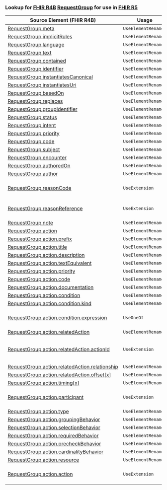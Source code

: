 ### Lookup for [FHIR R4B](https://hl7.org/fhir/R4B/) [RequestGroup](https://hl7.org/fhir/R4B/RequestGroup.html) for use in [FHIR R5](https://hl7.org/fhir/R5/)

| Source Element (FHIR R4B) | Usage | Target |
| -------------- | ----- | ------ |
| [RequestGroup.meta](https://hl7.org/fhir/R4B/RequestGroup.html#resource) | `UseElementRenamed` | [RequestOrchestration.meta](https://hl7.org/fhir/R5/RequestOrchestration.html#resource) |
| [RequestGroup.implicitRules](https://hl7.org/fhir/R4B/RequestGroup.html#resource) | `UseElementRenamed` | [RequestOrchestration.implicitRules](https://hl7.org/fhir/R5/RequestOrchestration.html#resource) |
| [RequestGroup.language](https://hl7.org/fhir/R4B/RequestGroup.html#resource) | `UseElementRenamed` | [RequestOrchestration.language](https://hl7.org/fhir/R5/RequestOrchestration.html#resource) |
| [RequestGroup.text](https://hl7.org/fhir/R4B/RequestGroup.html#resource) | `UseElementRenamed` | [RequestOrchestration.text](https://hl7.org/fhir/R5/RequestOrchestration.html#resource) |
| [RequestGroup.contained](https://hl7.org/fhir/R4B/RequestGroup.html#resource) | `UseElementRenamed` | [RequestOrchestration.contained](https://hl7.org/fhir/R5/RequestOrchestration.html#resource) |
| [RequestGroup.identifier](https://hl7.org/fhir/R4B/RequestGroup.html#resource) | `UseElementRenamed` | [RequestOrchestration.identifier](https://hl7.org/fhir/R5/RequestOrchestration.html#resource) |
| [RequestGroup.instantiatesCanonical](https://hl7.org/fhir/R4B/RequestGroup.html#resource) | `UseElementRenamed` | [RequestOrchestration.instantiatesCanonical](https://hl7.org/fhir/R5/RequestOrchestration.html#resource) |
| [RequestGroup.instantiatesUri](https://hl7.org/fhir/R4B/RequestGroup.html#resource) | `UseElementRenamed` | [RequestOrchestration.instantiatesUri](https://hl7.org/fhir/R5/RequestOrchestration.html#resource) |
| [RequestGroup.basedOn](https://hl7.org/fhir/R4B/RequestGroup.html#resource) | `UseElementRenamed` | [RequestOrchestration.basedOn](https://hl7.org/fhir/R5/RequestOrchestration.html#resource) |
| [RequestGroup.replaces](https://hl7.org/fhir/R4B/RequestGroup.html#resource) | `UseElementRenamed` | [RequestOrchestration.replaces](https://hl7.org/fhir/R5/RequestOrchestration.html#resource) |
| [RequestGroup.groupIdentifier](https://hl7.org/fhir/R4B/RequestGroup.html#resource) | `UseElementRenamed` | [RequestOrchestration.groupIdentifier](https://hl7.org/fhir/R5/RequestOrchestration.html#resource) |
| [RequestGroup.status](https://hl7.org/fhir/R4B/RequestGroup.html#resource) | `UseElementRenamed` | [RequestOrchestration.status](https://hl7.org/fhir/R5/RequestOrchestration.html#resource) |
| [RequestGroup.intent](https://hl7.org/fhir/R4B/RequestGroup.html#resource) | `UseElementRenamed` | [RequestOrchestration.intent](https://hl7.org/fhir/R5/RequestOrchestration.html#resource) |
| [RequestGroup.priority](https://hl7.org/fhir/R4B/RequestGroup.html#resource) | `UseElementRenamed` | [RequestOrchestration.priority](https://hl7.org/fhir/R5/RequestOrchestration.html#resource) |
| [RequestGroup.code](https://hl7.org/fhir/R4B/RequestGroup.html#resource) | `UseElementRenamed` | [RequestOrchestration.code](https://hl7.org/fhir/R5/RequestOrchestration.html#resource) |
| [RequestGroup.subject](https://hl7.org/fhir/R4B/RequestGroup.html#resource) | `UseElementRenamed` | [RequestOrchestration.subject](https://hl7.org/fhir/R5/RequestOrchestration.html#resource) |
| [RequestGroup.encounter](https://hl7.org/fhir/R4B/RequestGroup.html#resource) | `UseElementRenamed` | [RequestOrchestration.encounter](https://hl7.org/fhir/R5/RequestOrchestration.html#resource) |
| [RequestGroup.authoredOn](https://hl7.org/fhir/R4B/RequestGroup.html#resource) | `UseElementRenamed` | [RequestOrchestration.authoredOn](https://hl7.org/fhir/R5/RequestOrchestration.html#resource) |
| [RequestGroup.author](https://hl7.org/fhir/R4B/RequestGroup.html#resource) | `UseElementRenamed` | [RequestOrchestration.author](https://hl7.org/fhir/R5/RequestOrchestration.html#resource) |
| [RequestGroup.reasonCode](https://hl7.org/fhir/R4B/RequestGroup.html#resource) | `UseExtension` | [http://hl7.org/fhir/4.3/StructureDefinition/extension-RequestGroup.reasonCode](StructureDefinition-ext-R4B-RequestGroup.reasonCode.html) |
| [RequestGroup.reasonReference](https://hl7.org/fhir/R4B/RequestGroup.html#resource) | `UseExtension` | [http://hl7.org/fhir/4.3/StructureDefinition/extension-RequestGroup.reasonReference](StructureDefinition-ext-R4B-RequestGroup.reasonReference.html) |
| [RequestGroup.note](https://hl7.org/fhir/R4B/RequestGroup.html#resource) | `UseElementRenamed` | [RequestOrchestration.note](https://hl7.org/fhir/R5/RequestOrchestration.html#resource) |
| [RequestGroup.action](https://hl7.org/fhir/R4B/RequestGroup.html#resource) | `UseElementRenamed` | [RequestOrchestration.action](https://hl7.org/fhir/R5/RequestOrchestration.html#resource) |
| [RequestGroup.action.prefix](https://hl7.org/fhir/R4B/RequestGroup.html#resource) | `UseElementRenamed` | [RequestOrchestration.action.prefix](https://hl7.org/fhir/R5/RequestOrchestration.html#resource) |
| [RequestGroup.action.title](https://hl7.org/fhir/R4B/RequestGroup.html#resource) | `UseElementRenamed` | [RequestOrchestration.action.title](https://hl7.org/fhir/R5/RequestOrchestration.html#resource) |
| [RequestGroup.action.description](https://hl7.org/fhir/R4B/RequestGroup.html#resource) | `UseElementRenamed` | [RequestOrchestration.action.description](https://hl7.org/fhir/R5/RequestOrchestration.html#resource) |
| [RequestGroup.action.textEquivalent](https://hl7.org/fhir/R4B/RequestGroup.html#resource) | `UseElementRenamed` | [RequestOrchestration.action.textEquivalent](https://hl7.org/fhir/R5/RequestOrchestration.html#resource) |
| [RequestGroup.action.priority](https://hl7.org/fhir/R4B/RequestGroup.html#resource) | `UseElementRenamed` | [RequestOrchestration.action.priority](https://hl7.org/fhir/R5/RequestOrchestration.html#resource) |
| [RequestGroup.action.code](https://hl7.org/fhir/R4B/RequestGroup.html#resource) | `UseElementRenamed` | [RequestOrchestration.action.code](https://hl7.org/fhir/R5/RequestOrchestration.html#resource) |
| [RequestGroup.action.documentation](https://hl7.org/fhir/R4B/RequestGroup.html#resource) | `UseElementRenamed` | [RequestOrchestration.action.documentation](https://hl7.org/fhir/R5/RequestOrchestration.html#resource) |
| [RequestGroup.action.condition](https://hl7.org/fhir/R4B/RequestGroup.html#resource) | `UseElementRenamed` | [RequestOrchestration.action.condition](https://hl7.org/fhir/R5/RequestOrchestration.html#resource) |
| [RequestGroup.action.condition.kind](https://hl7.org/fhir/R4B/RequestGroup.html#resource) | `UseElementRenamed` | [RequestOrchestration.action.condition.kind](https://hl7.org/fhir/R5/RequestOrchestration.html#resource) |
| [RequestGroup.action.condition.expression](https://hl7.org/fhir/R4B/RequestGroup.html#resource) | `UseOneOf` | [RequestOrchestration.action.condition.expression](https://hl7.org/fhir/R5/RequestOrchestration.html#resource)<br />[RequestOrchestration.action.condition.expression](https://hl7.org/fhir/R5/RequestOrchestration.html#resource)<br />[RequestOrchestration.action.condition.expression](https://hl7.org/fhir/R5/RequestOrchestration.html#resource) |
| [RequestGroup.action.relatedAction](https://hl7.org/fhir/R4B/RequestGroup.html#resource) | `UseElementRenamed` | [RequestOrchestration.action.relatedAction](https://hl7.org/fhir/R5/RequestOrchestration.html#resource) |
| [RequestGroup.action.relatedAction.actionId](https://hl7.org/fhir/R4B/RequestGroup.html#resource) | `UseExtension` | [http://hl7.org/fhir/4.3/StructureDefinition/extension-RequestGroup.action.relatedAction.actionId](StructureDefinition-ext-R4B-RequestGroup.ac.re.actionId.html) |
| [RequestGroup.action.relatedAction.relationship](https://hl7.org/fhir/R4B/RequestGroup.html#resource) | `UseElementRenamed` | [RequestOrchestration.action.relatedAction.relationship](https://hl7.org/fhir/R5/RequestOrchestration.html#resource) |
| [RequestGroup.action.relatedAction.offset[x]](https://hl7.org/fhir/R4B/RequestGroup.html#resource) | `UseElementRenamed` | [RequestOrchestration.action.relatedAction.offset[x]](https://hl7.org/fhir/R5/RequestOrchestration.html#resource) |
| [RequestGroup.action.timing[x]](https://hl7.org/fhir/R4B/RequestGroup.html#resource) | `UseElementRenamed` | [RequestOrchestration.action.timing[x]](https://hl7.org/fhir/R5/RequestOrchestration.html#resource) |
| [RequestGroup.action.participant](https://hl7.org/fhir/R4B/RequestGroup.html#resource) | `UseExtension` | [http://hl7.org/fhir/4.3/StructureDefinition/extension-RequestGroup.action.participant](StructureDefinition-ext-R4B-RequestGroup.ac.participant.html) |
| [RequestGroup.action.type](https://hl7.org/fhir/R4B/RequestGroup.html#resource) | `UseElementRenamed` | [RequestOrchestration.action.type](https://hl7.org/fhir/R5/RequestOrchestration.html#resource) |
| [RequestGroup.action.groupingBehavior](https://hl7.org/fhir/R4B/RequestGroup.html#resource) | `UseElementRenamed` | [RequestOrchestration.action.groupingBehavior](https://hl7.org/fhir/R5/RequestOrchestration.html#resource) |
| [RequestGroup.action.selectionBehavior](https://hl7.org/fhir/R4B/RequestGroup.html#resource) | `UseElementRenamed` | [RequestOrchestration.action.selectionBehavior](https://hl7.org/fhir/R5/RequestOrchestration.html#resource) |
| [RequestGroup.action.requiredBehavior](https://hl7.org/fhir/R4B/RequestGroup.html#resource) | `UseElementRenamed` | [RequestOrchestration.action.requiredBehavior](https://hl7.org/fhir/R5/RequestOrchestration.html#resource) |
| [RequestGroup.action.precheckBehavior](https://hl7.org/fhir/R4B/RequestGroup.html#resource) | `UseElementRenamed` | [RequestOrchestration.action.precheckBehavior](https://hl7.org/fhir/R5/RequestOrchestration.html#resource) |
| [RequestGroup.action.cardinalityBehavior](https://hl7.org/fhir/R4B/RequestGroup.html#resource) | `UseElementRenamed` | [RequestOrchestration.action.cardinalityBehavior](https://hl7.org/fhir/R5/RequestOrchestration.html#resource) |
| [RequestGroup.action.resource](https://hl7.org/fhir/R4B/RequestGroup.html#resource) | `UseElementRenamed` | [RequestOrchestration.action.resource](https://hl7.org/fhir/R5/RequestOrchestration.html#resource) |
| [RequestGroup.action.action](https://hl7.org/fhir/R4B/RequestGroup.html#resource) | `UseExtension` | [http://hl7.org/fhir/4.3/StructureDefinition/extension-RequestGroup.action.action](StructureDefinition-ext-R4B-RequestGroup.ac.action.html) |
